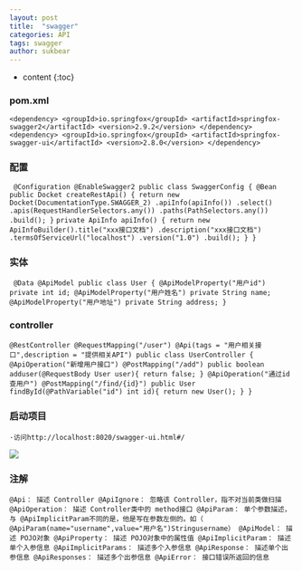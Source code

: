 ```yaml
---
layout: post
title:  "swagger"
categories: API
tags: swagger
author: sukbear
---
```


* content
{:toc}

### pom.xml

`<dependency>
            <groupId>io.springfox</groupId>
            <artifactId>springfox-swagger2</artifactId>
            <version>2.9.2</version>
        </dependency>
        <dependency>
            <groupId>io.springfox</groupId>
            <artifactId>springfox-swagger-ui</artifactId>
            <version>2.8.0</version>
        </dependency>`
        
 ### 配置
 
` @Configuration
 @EnableSwagger2
 public class SwaggerConfig {
     @Bean
     public Docket createRestApi() {
         return new Docket(DocumentationType.SWAGGER_2)
                 .apiInfo(apiInfo())
                 .select()
                 .apis(RequestHandlerSelectors.any())
                 .paths(PathSelectors.any())
                 .build();
     }`
  `private ApiInfo apiInfo() {
         return new ApiInfoBuilder().title("xxx接口文档")
                 .description("xxx接口文档")
                 .termsOfServiceUrl("localhost")
                 .version("1.0")
                 .build();
     }
 }`
 
 ### 实体
 
 `
 @Data
 @ApiModel
 public class User {
     @ApiModelProperty("用户id")
     private int id;
     @ApiModelProperty("用户姓名")
     private String name;
     @ApiModelProperty("用户地址")
     private String address;
 }`
 
 ### controller
 
 `
 @RestController
 @RequestMapping("/user")
 @Api(tags = "用户相关接口",description = "提供相关API")
 public class UserController {
     @ApiOperation("新增用户接口")
     @PostMapping("/add")
     public boolean adduser(@RequestBody User user){
         return false;
     }
     @ApiOperation("通过id查用户")
     @PostMapping("/find/{id}")
     public User findById(@PathVariable("id") int id){
         return new User();
     }
 }
 `
 
 ### 启动项目
    ·访问http://localhost:8020/swagger-ui.html#/
   
   ![](https://raw.githubusercontent.com/sukbear/sukbear.github.io/master/images/swagger.jpg)

### 注解
`
@Api： 描述 Controller
@ApiIgnore： 忽略该 Controller，指不对当前类做扫描
@ApiOperation： 描述 Controller类中的 method接口
@ApiParam： 单个参数描述，与 @ApiImplicitParam不同的是，他是写在参数左侧的。如（ @ApiParam(name="username",value="用户名")Stringusername）
@ApiModel： 描述 POJO对象
@ApiProperty： 描述 POJO对象中的属性值
@ApiImplicitParam： 描述单个入参信息
@ApiImplicitParams： 描述多个入参信息
@ApiResponse： 描述单个出参信息
@ApiResponses： 描述多个出参信息
@ApiError： 接口错误所返回的信息
`